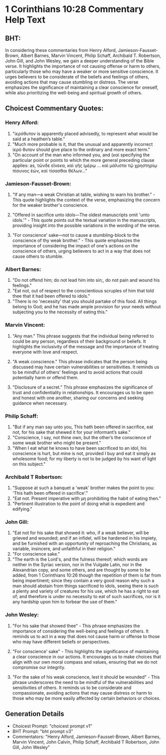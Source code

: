 # 1 Corinthians 10:28 Commentary Help Text

## BHT:
In considering these commentaries from Henry Alford, Jamieson-Fausset-Brown, Albert Barnes, Marvin Vincent, Philip Schaff, Archibald T. Robertson, John Gill, and John Wesley, we gain a deeper understanding of the Bible verse. It highlights the importance of not causing offense or harm to others, particularly those who may have a weaker or more sensitive conscience. It urges believers to be considerate of the beliefs and feelings of others, avoiding actions that may cause stumbling or distress. The verse emphasizes the significance of maintaining a clear conscience for oneself, while also prioritizing the well-being and spiritual growth of others.

## Choicest Commentary Quotes:
### Henry Alford:
1. "ἱερόθυτον is apparently placed advisedly, to represent what would be said at a heathen’s table."
2. "Much more probable is it, that the unusual and apparently incorrect ἱερό θυτον should give place to the ordinary and more exact term."
3. "On account of the man who informed you, and (καί specifying the particular point or points to which the more general preceding clause applies: as, τῶνδε εἵνεκα, καὶ γῆς ἱμέρῳ … καὶ μάλιστα τῷ χρηστηρίῳ πίσυνος ἐών, καὶ τίσασθαι θέλων…"


### Jamieson-Fausset-Brown:
1. "If any man—a weak Christian at table, wishing to warn his brother." - This quote highlights the context of the verse, emphasizing the concern for the weaker brother's conscience.

2. "Offered in sacrifice unto idols—The oldest manuscripts omit 'unto idols.'" - This quote points out the textual variation in the manuscripts, providing insight into the possible variations in the wording of the verse.

3. "For conscience' sake—not to cause a stumbling-block to the conscience of thy weak brother." - This quote emphasizes the importance of considering the impact of one's actions on the conscience of others, urging believers to act in a way that does not cause others to stumble.

### Albert Barnes:
1. "Do not offend him; do not lead him into sin;, do not pain and wound his feelings."
2. "Eat not, out of respect to the conscientious scruples of him that told thee that it had been offered to idols."
3. "There is no 'necessity' that you should partake of this food. All things belong to God; and he has made ample provision for your needs without subjecting you to the necessity of eating this."

### Marvin Vincent:
1. "Any man." This phrase suggests that the individual being referred to could be any person, regardless of their background or beliefs. It highlights the inclusivity of the message and the importance of treating everyone with love and respect.

2. "A weak conscience." This phrase indicates that the person being discussed may have certain vulnerabilities or sensitivities. It reminds us to be mindful of others' feelings and to avoid actions that could potentially harm or offend them.

3. "Disclosure of a secret." This phrase emphasizes the significance of trust and confidentiality in relationships. It encourages us to be open and honest with one another, sharing our concerns and seeking guidance when necessary.

### Philip Schaff:
1. "But if any man say unto you, This hath been offered in sacrifice, eat not, for his sake that shewed it for your informant’s sake." 
2. "Conscience, I say, not thine own, but the other’s the conscience of some weak brother who might be present."
3. "When I eat what he knows to have been sacrificed to an idol, his conscience is hurt, but mine is not, provided I buy and eat it simply as wholesome food; for my liberty is not to be judged by his want of light on this subject."

### Archibald T Robertson:
1. "Suppose at such a banquet a 'weak' brother makes the point to you: 'This hath been offered in sacrifice'." 
2. "Eat not. Present imperative with μη prohibiting the habit of eating then." 
3. "Pertinent illustration to the point of doing what is expedient and edifying."

### John Gill:
1. "Eat not for his sake that showed it: who, if a weak believer, will be grieved and wounded; and if an infidel, will be hardened in his impiety, and be furnished with an opportunity of reproaching the Christians, as variable, insincere, and unfaithful in their religion."
2. "For conscience sake."
3. "The earth is the Lord's, and the fulness thereof; which words are neither in the Syriac version, nor in the Vulgate Latin, nor in the Alexandrian copy, and some others, and are thought by some to be added, from 1 Corinthians 10:26 though the repetition of them is far from being impertinent; since they contain a very good reason why such a man should abstain from things sacrificed to idols, seeing there is such a plenty and variety of creatures for his use, which he has a right to eat of; and therefore is under no necessity to eat of such sacrifices, nor is it any hardship upon him to forbear the use of them."

### John Wesley:
1. "For his sake that showed thee" - This phrase emphasizes the importance of considering the well-being and feelings of others. It reminds us to act in a way that does not cause harm or offense to those who may have different beliefs or perspectives.

2. "For conscience' sake" - This highlights the significance of maintaining a clear conscience in our actions. It encourages us to make choices that align with our own moral compass and values, ensuring that we do not compromise our integrity.

3. "For the sake of his weak conscience, lest it should be wounded" - This phrase underscores the need to be mindful of the vulnerabilities and sensitivities of others. It reminds us to be considerate and compassionate, avoiding actions that may cause distress or harm to those who may be more easily affected by certain behaviors or choices.


## Generation Details
- Choicest Prompt: "choicest prompt v1"
- BHT Prompt: "bht prompt v3"
- Commentators: "Henry Alford, Jamieson-Fausset-Brown, Albert Barnes, Marvin Vincent, John Calvin, Philip Schaff, Archibald T Robertson, John Gill, John Wesley"
